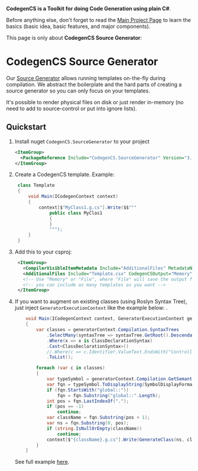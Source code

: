 **CodegenCS is a Toolkit for doing Code Generation using plain C#**.

Before anything else, don't forget to read the [Main Project Page](https://github.com/Drizin/CodegenCS/) to learn the basics (basic idea, basic features, and major components).

This page is only about **CodegenCS Source Generator**:


# CodegenCS Source Generator

Our [Source Generator](https://nuget.org/packages/CodegenCS.SourceGenerator) allows running templates on-the-fly during compilation. We abstract the boilerplate and the hard parts of creating a source generator so you can only focus on your templates.

It's possible to render physical files on disk or just render in-memory (no need to add to source-control or put into ignore lists).


## Quickstart

1. Install nuget `CodegenCS.SourceGenerator` to your project
   ```xml
   <ItemGroup>
     <PackageReference Include="CodegenCS.SourceGenerator" Version="3.5.2" />
   </ItemGroup>
   ```

1. Create a CodegenCS template. Example:
   ```cs
    class Template
    {
        void Main(ICodegenContext context)
        {
            context[$"MyClass1.g.cs"].Write($$"""
                public class MyClas1
                {
                }
                """);
        }
    }
   ```
1. Add this to your csproj:
   ```xml
    <ItemGroup>
      <CompilerVisibleItemMetadata Include="AdditionalFiles" MetadataName="CodegenCSOutput" />
      <AdditionalFiles Include="Template.csx" CodegenCSOutput="Memory" />
      <!-- Use "Memory" or "File", where "File" will save the output files to disk -->
      <!-- you can include as many templates as you want -->
    </ItemGroup>
   ```
1. If you want to augment on existing classes (using Roslyn Syntax Tree), just inject `GeneratorExecutionContext` like the example below: .

    ```cs
        void Main(ICodegenContext context, GeneratorExecutionContext generatorContext)
        {
            var classes = generatorContext.Compilation.SyntaxTrees
                .SelectMany(syntaxTree => syntaxTree.GetRoot().DescendantNodes())
                .Where(x => x is ClassDeclarationSyntax)
                .Cast<ClassDeclarationSyntax>()
                //.Where(c => c.Identifier.ValueText.EndsWith("Controller", StringComparison.OrdinalIgnoreCase)) // just an example
                .ToList();

            foreach (var c in classes)
            {
                var typeSymbol = generatorContext.Compilation.GetSemanticModel(c.SyntaxTree).GetDeclaredSymbol(c);
                var fqn = typeSymbol.ToDisplayString(SymbolDisplayFormat.FullyQualifiedFormat);
                if (fqn.StartsWith("global::"))
                    fqn = fqn.Substring("global::".Length);
                int pos = fqn.LastIndexOf(".");
                if (pos == -1)
                    continue;
                var className = fqn.Substring(pos + 1);
                var ns = fqn.Substring(0, pos);
                if (string.IsNullOrEmpty(className))
                    continue;
                context[$"{className}.g.cs"].Write(GenerateClass(ns, className));
            }
        }
    ```
    See full example [here](/Samples/SourceGenerator1/Template3.csx).
